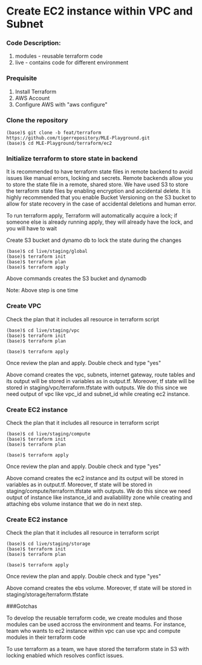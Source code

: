 # Create EC2 instance within VPC and Subnet

### Code Description:
1. modules - reusable terraform code
1. live    - contains code for different environment

### Prequisite
1. Install Terraform
2. AWS Account
3. Configure AWS with "aws configure"

### Clone the repository

```
(base)$ git clone -b feat/terraform https://github.com/tigerrepository/MLE-Playground.git
(base)$ cd MLE-Playground/terraform/ec2
```

### Initialize terraform to store state in backend
It is recommended to have terraform state files in remote backend to avoid issues like manual errors, locking and secrets. Remote backends allow you to store the state file in a remote, shared store. We have used S3 to store the terraform state files by enabling encryption and accidental delete. It is highly recommended that you enable Bucket Versioning on the S3 bucket to allow for state recovery in the case of accidental deletions and human error.

To run terraform apply, Terraform will automatically acquire a lock; if someone else is already running apply, they will already have the lock, and you will have to wait

Create S3 bucket and dynamo db to lock the state during the changes
```
(base)$ cd live/staging/global
(base)$ terraform init
(base)$ terraform plan
(base)$ terraform apply
```

Above commands creates the S3 bucket and dynamodb

Note: Above step is one time

### Create VPC

Check the plan that it includes all resource in terraform script
```
(base)$ cd live/staging/vpc
(base)$ terraform init
(base)$ terraform plan
```

```
(base)$ terraform apply
```
Once review the plan and apply. Double check and type "yes"

Above comand creates the vpc, subnets, internet gateway, route tables and its output will be stored in variables as in output.tf. Moreover, tf state will be stored in staging/vpc/terraform.tfstate with outputs. We do this since we need output of vpc like vpc_id and subnet_id while creating ec2 instance.

### Create EC2 instance

Check the plan that it includes all resource in terraform script
```
(base)$ cd live/staging/compute
(base)$ terraform init
(base)$ terraform plan
```

```
(base)$ terraform apply
```
Once review the plan and apply. Double check and type "yes"

Above comand creates the ec2 instance and its output will be stored in variables as in output.tf. Moreover, tf state will be stored in staging/compute/terraform.tfstate with outputs. We do this since we need output of instance like instance_id and avaliablility zone while creating and attaching ebs volume instance that we do in next step.

### Create EC2 instance

Check the plan that it includes all resource in terraform script
```
(base)$ cd live/staging/storage
(base)$ terraform init
(base)$ terraform plan
```

```
(base)$ terraform apply
```
Once review the plan and apply. Double check and type "yes"

Above comand creates the ebs volume. Moreover, tf state will be stored in staging/storage/terraform.tfstate

###Gotchas

To develop the reusable terraform code, we create modules and those modules can be used accross the environment and teams. For instance, team who wants to ec2 instance within vpc can use vpc and compute modules in their terraform code

To use terraform as a team, we have stored the terraform state in S3 with locking enabled which resolves conflict issues.
